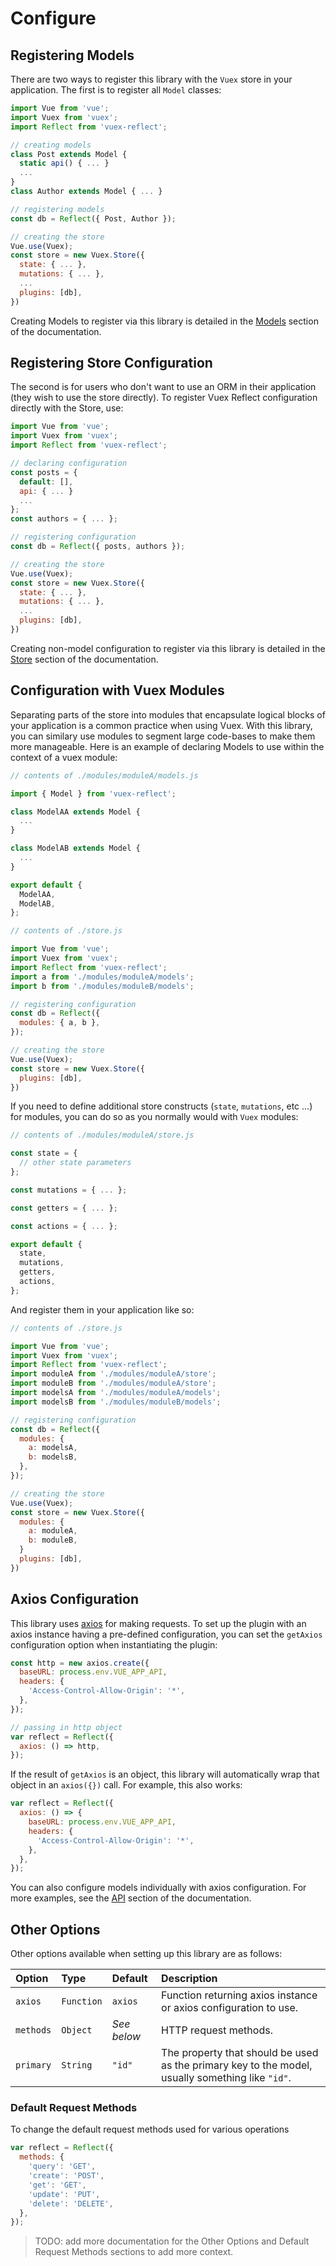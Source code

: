 # Configure


## Registering Models

There are two ways to register this library with the `Vuex` store in your application. The first is to register all `Model` classes:

```javascript
import Vue from 'vue';
import Vuex from 'vuex';
import Reflect from 'vuex-reflect';

// creating models
class Post extends Model {
  static api() { ... }
  ...
}
class Author extends Model { ... }

// registering models
const db = Reflect({ Post, Author });

// creating the store
Vue.use(Vuex);
const store = new Vuex.Store({
  state: { ... },
  mutations: { ... },
  ...
  plugins: [db],
})
```

Creating Models to register via this library is detailed in the [Models](/guide/models/overview.md) section of the documentation.

## Registering Store Configuration

The second is for users who don't want to use an ORM in their application (they wish to use the store directly). To register Vuex Reflect configuration directly with the Store, use:

```javascript
import Vue from 'vue';
import Vuex from 'vuex';
import Reflect from 'vuex-reflect';

// declaring configuration
const posts = {
  default: [],
  api: { ... }
  ...
};
const authors = { ... };

// registering configuration
const db = Reflect({ posts, authors });

// creating the store
Vue.use(Vuex);
const store = new Vuex.Store({
  state: { ... },
  mutations: { ... },
  ...
  plugins: [db],
})
```

Creating non-model configuration to register via this library is detailed in the [Store](/guide/models/overview.md) section of the documentation.

## Configuration with Vuex Modules

Separating parts of the store into modules that encapsulate logical blocks of your application is a common practice when using Vuex. With this library, you can similary use modules to segment large code-bases to make them more manageable. Here is an example of declaring Models to use within the context of a vuex module:

```javascript
// contents of ./modules/moduleA/models.js

import { Model } from 'vuex-reflect';

class ModelAA extends Model {
  ...
}

class ModelAB extends Model {
  ...
}

export default {
  ModelAA,
  ModelAB,
};
```

```javascript
// contents of ./store.js

import Vue from 'vue';
import Vuex from 'vuex';
import Reflect from 'vuex-reflect';
import a from './modules/moduleA/models';
import b from './modules/moduleB/models';

// registering configuration
const db = Reflect({
  modules: { a, b },
});

// creating the store
Vue.use(Vuex);
const store = new Vuex.Store({
  plugins: [db],
})
```

If you need to define additional store constructs (`state`, `mutations`, etc ...) for modules, you can do so as you normally would with `Vuex` modules:

```javascript
// contents of ./modules/moduleA/store.js

const state = {
  // other state parameters
};

const mutations = { ... };

const getters = { ... };

const actions = { ... };

export default {
  state,
  mutations,
  getters,
  actions,
};
```

And register them in your application like so:

```javascript
// contents of ./store.js

import Vue from 'vue';
import Vuex from 'vuex';
import Reflect from 'vuex-reflect';
import moduleA from './modules/moduleA/store';
import moduleB from './modules/moduleA/store';
import modelsA from './modules/moduleA/models';
import modelsB from './modules/moduleB/models';

// registering configuration
const db = Reflect({
  modules: {
    a: modelsA,
    b: modelsB,
  },
});

// creating the store
Vue.use(Vuex);
const store = new Vuex.Store({
  modules: {
    a: moduleA,
    b: moduleB,
  }
  plugins: [db],
})
```

## Axios Configuration

This library uses [axios](https://github.com/axios/axios) for making requests. To set up the plugin with an axios instance having a pre-defined configuration, you can set the `getAxios` configuration option when instantiating the plugin:

```javascript
const http = new axios.create({
  baseURL: process.env.VUE_APP_API,
  headers: {
    'Access-Control-Allow-Origin': '*',
  },
});

// passing in http object
var reflect = Reflect({
  axios: () => http,
});
```

If the result of `getAxios` is an object, this library will automatically wrap that object in an `axios({})` call. For example, this also works:

```javascript
var reflect = Reflect({
  axios: () => {
    baseURL: process.env.VUE_APP_API,
    headers: {
      'Access-Control-Allow-Origin': '*',
    },
  },
});
```

You can also configure models individually with axios configuration. For more examples, see the [API](/guide/models/api.md) section of the documentation.


## Other Options

Other options available when setting up this library are as follows:

| Option                  | Type       | Default           | Description                                                                                                |
|:------------------------|:-----------|:------------------|:-----------------------------------------------------------------------------------------------------------|
| `axios`                 | `Function` | `axios`           | Function returning axios instance or axios configuration to use.                                           |
| `methods`               | `Object`   | *See below*       | HTTP request methods.                                                                                      |
| `primary`               | `String`   | `"id"`            | The property that should be used as the primary key to the model, usually something like `"id"`.           |


### Default Request Methods

To change the default request methods used for various operations

```javascript
var reflect = Reflect({
  methods: {
    'query': 'GET',
    'create': 'POST',
    'get': 'GET',
    'update': 'PUT',
    'delete': 'DELETE',
  },
});
```

> TODO: add more documentation for the Other Options and Default Request Methods sections to add more context.
